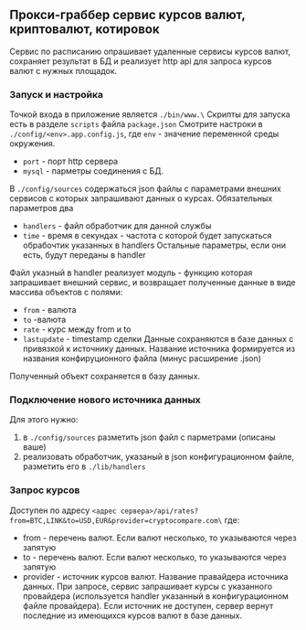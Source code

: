 ## Прокси-граббер сервис курсов валют, криптовалют, котировок

Сервис по расписанию опрашивает удаленные сервисы курсов валют, сохраняет результат в БД и
реализует http api для запроса курсов валют с нужных площадок.

### Запуск и настройка
Точкой входа в приложение является `./bin/www.\`
Скрипты для запуска есть в разделе `scripts` файла `package.json`
Смотрите настроки в `./config/<env>.app.config.js`, где `env` - значение переменной среды окружения.
* `port` - порт http сервера
* `mysql` - парметры соединения с БД.

В `./config/sources` содержаться json файлы с параметрами внешних сервисов с которых запрашивают данных о курсах.
Обязательных параметров два
* `handlers` - файл обработчик для данной службы
* `time` - время в секундах - частота с которой будет запускаться обрабочтик указанных в handlers
  Остальные параметры, если они есть, будут переданы в handler

Файл указный в handler реализует модуль - функцию которая запрашивает внешний сервис,
и возвращает полученные данные в виде массива объектов с полями:
* `from` - валюта
* `to` -валюта
* `rate` - курс между from и to
* `lastupdate` - timestamp сделки
  Данные сохраняются в базе данных с привязкой к источнику данных. Название источника формируется из
  названия конфируционного файла (минус расширение .json)

Полученный объект сохраняется в базу данных.

### Подключение нового источника данных
Для этого нужно:
1. в `./config/sources` разметить json файл с парметрами (описаны ваше)
2. реализовать обработчик, указаный в json конфигурационном файле, разметить его в `./lib/handlers`

### Запрос курсов
Доступен по адресу
`<адрес сервера>/api/rates?from=BTC,LINK&to=USD,EUR&provider=cryptocompare.com\`
где:
* from - перечень валют. Если валют несколько, то указываются через запятую
* to - перечень валют. Если валют несколько, то указываются через запятую
* provider - источник курсов валют. Название правайдера источника данных.
  При запросе, сервис запрашивает курсы с указанного провайдера (используется handler указанный в конфигурационном файле провайдера).
  Если источник не доступен, сервер вернут последние из имеющихся курсов валют в базе данных.